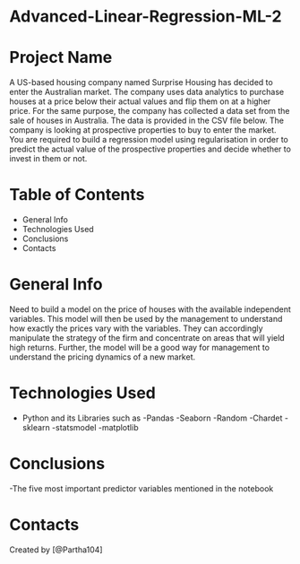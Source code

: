 # Advanced-Linear-Regression-ML-2

# Project Name
A US-based housing company named Surprise Housing has decided to enter the Australian market. The company uses data analytics to purchase houses at a price below their actual values and flip them on at a higher price. For the same purpose, the company has collected a data set from the sale of houses in Australia. The data is provided in the CSV file below. The company is looking at prospective properties to buy to enter the market. You are required to build a regression model using regularisation in order to predict the actual value of the prospective properties and decide whether to invest in them or not.

# Table of Contents
- General Info
- Technologies Used
- Conclusions
- Contacts

# General Info
Need to build a model on the price of houses with the available independent variables. This model will then be used by the management to understand how exactly the prices vary with the variables. They can accordingly manipulate the strategy of the firm and concentrate on areas that will yield high returns. Further, the model will be a good way for management to understand the pricing dynamics of a new market.

# Technologies Used
- Python and its Libraries such as -Pandas -Seaborn -Random -Chardet -sklearn -statsmodel -matplotlib

# Conclusions
-The five most important predictor variables mentioned in the notebook

# Contacts
Created by [@Partha104] 

